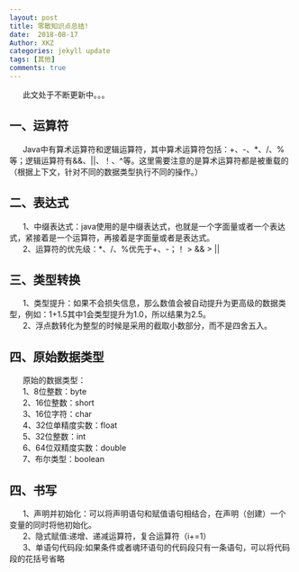 ```yaml
---
layout: post
title: 零散知识点总结!
date:  2018-08-17
Author: XKZ
categories: jekyll update
tags: [其他]
comments: true
---
```

&nbsp;&nbsp;&nbsp;&nbsp;&nbsp;&nbsp;此文处于不断更新中。。。
<h2>一、运算符</h2>
&nbsp;&nbsp;&nbsp;&nbsp;&nbsp;&nbsp;Java中有算术运算符和逻辑运算符，其中算术运算符包括：+、-、*、/、%等；逻辑运算符有&&、||、！、^等。这里需要注意的是算术运算符都是被重载的（根据上下文，针对不同的数据类型执行不同的操作。）
<h2>二、表达式</h2>
&nbsp;&nbsp;&nbsp;&nbsp;&nbsp;&nbsp;1、中缀表达式：java使用的是中缀表达式，也就是一个字面量或者一个表达式，紧接着是一个运算符，再接着是字面量或者是表达式。
<br>&nbsp;&nbsp;&nbsp;&nbsp;&nbsp;&nbsp;2、运算符的优先级：*、/、%优先于+、-；！ >  &&  >  ||
<h2>三、类型转换</h2>
&nbsp;&nbsp;&nbsp;&nbsp;&nbsp;&nbsp;1、类型提升：如果不会损失信息，那么数值会被自动提升为更高级的数据类型，例如：1+1.5其中1会类型提升为1.0，所以结果为2.5。
<br>&nbsp;&nbsp;&nbsp;&nbsp;&nbsp;&nbsp;2、浮点数转化为整型的时候是采用的截取小数部分，而不是四舍五入。
<h2>四、原始数据类型</h2>
&nbsp;&nbsp;&nbsp;&nbsp;&nbsp;&nbsp;原始的数据类型：
<br>&nbsp;&nbsp;&nbsp;&nbsp;&nbsp;&nbsp;1、8位整数：byte
<br>&nbsp;&nbsp;&nbsp;&nbsp;&nbsp;&nbsp;2、16位整数：short
<br>&nbsp;&nbsp;&nbsp;&nbsp;&nbsp;&nbsp;3、16位字符：char
<br>&nbsp;&nbsp;&nbsp;&nbsp;&nbsp;&nbsp;4、32位单精度实数：float
<br>&nbsp;&nbsp;&nbsp;&nbsp;&nbsp;&nbsp;5、32位整数：int
<br>&nbsp;&nbsp;&nbsp;&nbsp;&nbsp;&nbsp;6、64位双精度实数：double
<br>&nbsp;&nbsp;&nbsp;&nbsp;&nbsp;&nbsp;7、布尔类型：boolean
<h2>四、书写</h2>
&nbsp;&nbsp;&nbsp;&nbsp;&nbsp;&nbsp;1、声明并初始化：可以将声明语句和赋值语句相结合，在声明（创建）一个变量的同时将他初始化。
<br>&nbsp;&nbsp;&nbsp;&nbsp;&nbsp;&nbsp;2、隐式赋值:递增、递减运算符，复合运算符（i+=1）
<br>&nbsp;&nbsp;&nbsp;&nbsp;&nbsp;&nbsp;3、单语句代码段:如果条件或者魂环语句的代码段只有一条语句，可以将代码段的花括号省略
